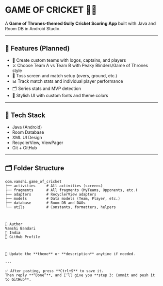 # GAME OF CRICKET 🏏👑

A **Game of Thrones-themed Gully Cricket Scoring App** built with Java and Room DB in Android Studio.

---

## 🎯 Features (Planned)

- 🧙 Create custom teams with logos, captains, and players
- ⚔️ Choose Team A vs Team B with Peaky Blinders/Game of Thrones style
- 🏏 Toss screen and match setup (overs, ground, etc.)
- 📊 Track match stats and individual player performance
- 🗂 Series stats and MVP detection
- 📱 Stylish UI with custom fonts and theme colors

---

## 🔧 Tech Stack

- Java (Android)
- Room Database
- XML UI Design
- RecyclerView, ViewPager
- Git + GitHub

---

## 🗂️ Folder Structure

```plaintext
com.vamshi.game_of_cricket
├── activities     # All activities (screens)
├── fragments      # All fragments (MyTeams, Opponents, etc.)
├── adapters       # RecyclerView adapters
├── models         # Data models (Team, Player, etc.)
├── database       # Room DB and DAOs
└── utils          # Constants, formatters, helpers



👤 Author
Vamshi Bandari
📍 India
🔗 GitHub Profile



📌 Update the **theme** or **description** anytime if needed.

---

✅ After pasting, press **Ctrl+S** to save it.  
Then reply **“Done”**, and I’ll give you **step 3: Commit and push it to GitHub**.

